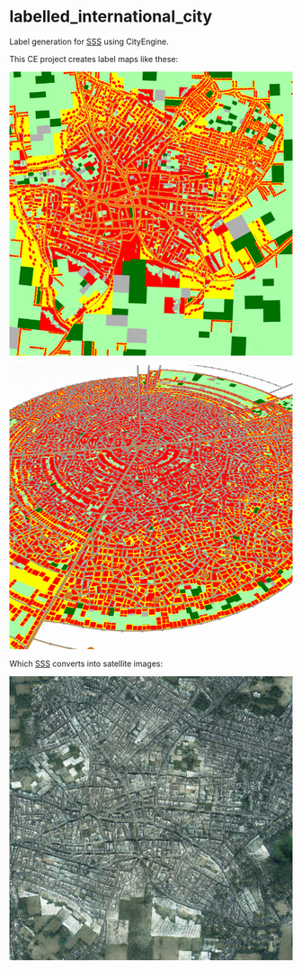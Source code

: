 # labelled_international_city

Label generation for [SSS](https://vcg.leeds.ac.uk/projects/sss/) using CityEngine.

This CE project creates label maps like these:

![Labels from scene 1](https://github.com/twak/labelled_international_city/blob/main/images/scene1.png?raw=true)

![Labels from scene 1](https://github.com/twak/labelled_international_city/blob/main/images/scene2.png?raw=true)

Which [SSS](https://vcg.leeds.ac.uk/projects/sss/) converts into satellite images:

![Synthetic satellite image](https://github.com/twak/labelled_international_city/blob/main/images/output.jpg)

